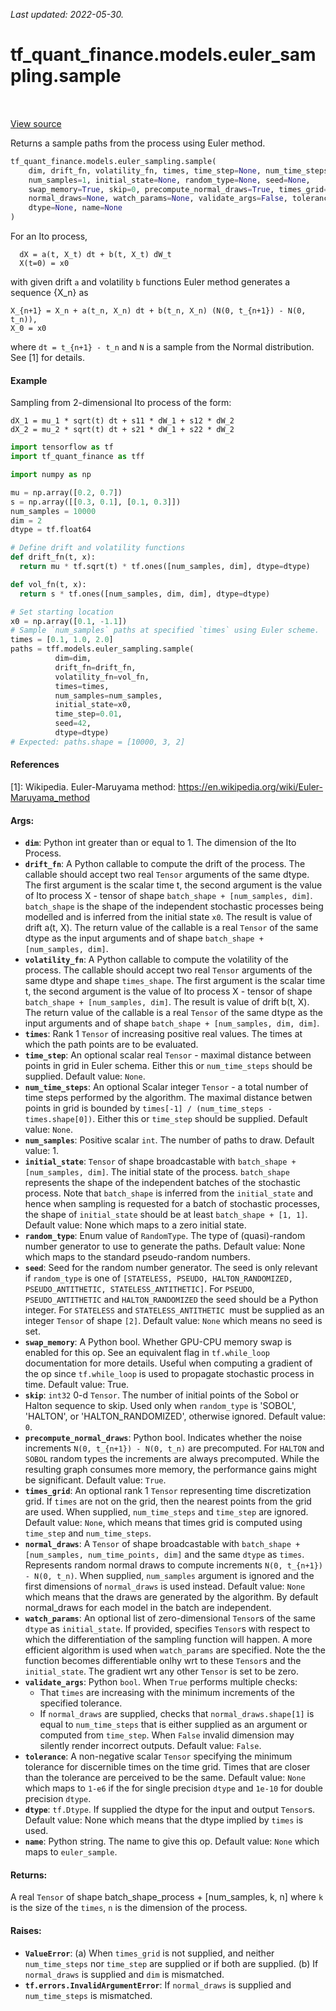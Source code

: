 <!--
This file is generated by a tool. Do not edit directly.
For open-source contributions the docs will be updated automatically.
-->

*Last updated: 2022-05-30.*

<div itemscope itemtype="http://developers.google.com/ReferenceObject">
<meta itemprop="name" content="tf_quant_finance.models.euler_sampling.sample" />
<meta itemprop="path" content="Stable" />
</div>

# tf_quant_finance.models.euler_sampling.sample

<!-- Insert buttons and diff -->

<table class="tfo-notebook-buttons tfo-api" align="left">
</table>

<a target="_blank" href="https://github.com/google/tf-quant-finance/blob/master/tf_quant_finance/models/euler_sampling.py">View source</a>



Returns a sample paths from the process using Euler method.

```python
tf_quant_finance.models.euler_sampling.sample(
    dim, drift_fn, volatility_fn, times, time_step=None, num_time_steps=None,
    num_samples=1, initial_state=None, random_type=None, seed=None,
    swap_memory=True, skip=0, precompute_normal_draws=True, times_grid=None,
    normal_draws=None, watch_params=None, validate_args=False, tolerance=None,
    dtype=None, name=None
)
```



<!-- Placeholder for "Used in" -->

For an Ito process,

```
  dX = a(t, X_t) dt + b(t, X_t) dW_t
  X(t=0) = x0
```
with given drift `a` and volatility `b` functions Euler method generates a
sequence {X_n} as

```
X_{n+1} = X_n + a(t_n, X_n) dt + b(t_n, X_n) (N(0, t_{n+1}) - N(0, t_n)),
X_0 = x0
```
where `dt = t_{n+1} - t_n` and `N` is a sample from the Normal distribution.
See [1] for details.

#### Example
Sampling from 2-dimensional Ito process of the form:

```none
dX_1 = mu_1 * sqrt(t) dt + s11 * dW_1 + s12 * dW_2
dX_2 = mu_2 * sqrt(t) dt + s21 * dW_1 + s22 * dW_2
```

```python
import tensorflow as tf
import tf_quant_finance as tff

import numpy as np

mu = np.array([0.2, 0.7])
s = np.array([[0.3, 0.1], [0.1, 0.3]])
num_samples = 10000
dim = 2
dtype = tf.float64

# Define drift and volatility functions
def drift_fn(t, x):
  return mu * tf.sqrt(t) * tf.ones([num_samples, dim], dtype=dtype)

def vol_fn(t, x):
  return s * tf.ones([num_samples, dim, dim], dtype=dtype)

# Set starting location
x0 = np.array([0.1, -1.1])
# Sample `num_samples` paths at specified `times` using Euler scheme.
times = [0.1, 1.0, 2.0]
paths = tff.models.euler_sampling.sample(
          dim=dim,
          drift_fn=drift_fn,
          volatility_fn=vol_fn,
          times=times,
          num_samples=num_samples,
          initial_state=x0,
          time_step=0.01,
          seed=42,
          dtype=dtype)
# Expected: paths.shape = [10000, 3, 2]
```

#### References
[1]: Wikipedia. Euler-Maruyama method:
https://en.wikipedia.org/wiki/Euler-Maruyama_method

#### Args:


* <b>`dim`</b>: Python int greater than or equal to 1. The dimension of the Ito
  Process.
* <b>`drift_fn`</b>: A Python callable to compute the drift of the process. The
  callable should accept two real `Tensor` arguments of the same dtype.
  The first argument is the scalar time t, the second argument is the
  value of Ito process X - tensor of shape
  `batch_shape + [num_samples, dim]`. `batch_shape` is the shape of the
  independent stochastic processes being modelled and is inferred from the
  initial state `x0`.
  The result is value of drift a(t, X). The return value of the callable
  is a real `Tensor` of the same dtype as the input arguments and of shape
  `batch_shape + [num_samples, dim]`.
* <b>`volatility_fn`</b>: A Python callable to compute the volatility of the process.
  The callable should accept two real `Tensor` arguments of the same dtype
  and shape `times_shape`. The first argument is the scalar time t, the
  second argument is the value of Ito process X - tensor of shape
  `batch_shape + [num_samples, dim]`. The result is value of drift b(t, X).
  The return value of the callable is a real `Tensor` of the same dtype as
  the input arguments and of shape `batch_shape + [num_samples, dim, dim]`.
* <b>`times`</b>: Rank 1 `Tensor` of increasing positive real values. The times at
  which the path points are to be evaluated.
* <b>`time_step`</b>: An optional scalar real `Tensor` - maximal distance between
  points in grid in Euler schema.
  Either this or `num_time_steps` should be supplied.
  Default value: `None`.
* <b>`num_time_steps`</b>: An optional Scalar integer `Tensor` - a total number of time
  steps performed by the algorithm. The maximal distance betwen points in
  grid is bounded by `times[-1] / (num_time_steps - times.shape[0])`.
  Either this or `time_step` should be supplied.
  Default value: `None`.
* <b>`num_samples`</b>: Positive scalar `int`. The number of paths to draw.
  Default value: 1.
* <b>`initial_state`</b>: `Tensor` of shape broadcastable with
  `batch_shape + [num_samples, dim]`. The initial state of the process.
  `batch_shape` represents the shape of the independent batches of the
  stochastic process. Note that `batch_shape` is inferred from
  the `initial_state` and hence when sampling is requested for a batch of
  stochastic processes, the shape of `initial_state` should be at least
  `batch_shape + [1, 1]`.
  Default value: None which maps to a zero initial state.
* <b>`random_type`</b>: Enum value of `RandomType`. The type of (quasi)-random
  number generator to use to generate the paths.
  Default value: None which maps to the standard pseudo-random numbers.
* <b>`seed`</b>: Seed for the random number generator. The seed is
  only relevant if `random_type` is one of
  `[STATELESS, PSEUDO, HALTON_RANDOMIZED, PSEUDO_ANTITHETIC,
    STATELESS_ANTITHETIC]`. For `PSEUDO`, `PSEUDO_ANTITHETIC` and
  `HALTON_RANDOMIZED` the seed should be a Python integer. For
  `STATELESS` and  `STATELESS_ANTITHETIC `must be supplied as an integer
  `Tensor` of shape `[2]`.
  Default value: `None` which means no seed is set.
* <b>`swap_memory`</b>: A Python bool. Whether GPU-CPU memory swap is enabled for this
  op. See an equivalent flag in `tf.while_loop` documentation for more
  details. Useful when computing a gradient of the op since `tf.while_loop`
  is used to propagate stochastic process in time.
  Default value: True.
* <b>`skip`</b>: `int32` 0-d `Tensor`. The number of initial points of the Sobol or
  Halton sequence to skip. Used only when `random_type` is 'SOBOL',
  'HALTON', or 'HALTON_RANDOMIZED', otherwise ignored.
  Default value: `0`.
* <b>`precompute_normal_draws`</b>: Python bool. Indicates whether the noise increments
  `N(0, t_{n+1}) - N(0, t_n)` are precomputed. For `HALTON` and `SOBOL`
  random types the increments are always precomputed. While the resulting
  graph consumes more memory, the performance gains might be significant.
  Default value: `True`.
* <b>`times_grid`</b>: An optional rank 1 `Tensor` representing time discretization
  grid. If `times` are not on the grid, then the nearest points from the
  grid are used. When supplied, `num_time_steps` and `time_step` are
  ignored.
  Default value: `None`, which means that times grid is computed using
  `time_step` and `num_time_steps`.
* <b>`normal_draws`</b>: A `Tensor` of shape broadcastable with
  `batch_shape + [num_samples, num_time_points, dim]` and the same
  `dtype` as `times`. Represents random normal draws to compute increments
  `N(0, t_{n+1}) - N(0, t_n)`. When supplied, `num_samples` argument is
  ignored and the first dimensions of `normal_draws` is used instead.
  Default value: `None` which means that the draws are generated by the
  algorithm. By default normal_draws for each model in the batch are
  independent.
* <b>`watch_params`</b>: An optional list of zero-dimensional `Tensor`s of the same
  `dtype` as `initial_state`. If provided, specifies `Tensor`s with respect
  to which the differentiation of the sampling function will happen.
  A more efficient algorithm is used when `watch_params` are specified.
  Note the the function becomes differentiable onlhy wrt to these `Tensor`s
  and the `initial_state`. The gradient wrt any other `Tensor` is set to be
  zero.
* <b>`validate_args`</b>: Python `bool`. When `True` performs multiple checks:
  * That `times`  are increasing with the minimum increments of the
    specified tolerance.
  * If `normal_draws` are supplied, checks that `normal_draws.shape[1]` is
  equal to `num_time_steps` that is either supplied as an argument or
  computed from `time_step`.
  When `False` invalid dimension may silently render incorrect outputs.
  Default value: `False`.
* <b>`tolerance`</b>: A non-negative scalar `Tensor` specifying the minimum tolerance
  for discernible times on the time grid. Times that are closer than the
  tolerance are perceived to be the same.
  Default value: `None` which maps to `1-e6` if the for single precision
    `dtype` and `1e-10` for double precision `dtype`.
* <b>`dtype`</b>: `tf.Dtype`. If supplied the dtype for the input and output `Tensor`s.
  Default value: None which means that the dtype implied by `times` is
  used.
* <b>`name`</b>: Python string. The name to give this op.
  Default value: `None` which maps to `euler_sample`.


#### Returns:

A real `Tensor` of shape batch_shape_process + [num_samples, k, n] where `k`
  is the size of the `times`, `n` is the dimension of the process.



#### Raises:


* <b>`ValueError`</b>:   (a) When `times_grid` is not supplied, and neither `num_time_steps` nor
    `time_step` are supplied or if both are supplied.
  (b) If `normal_draws` is supplied and `dim` is mismatched.
* <b>`tf.errors.InvalidArgumentError`</b>: If `normal_draws` is supplied and
  `num_time_steps` is mismatched.